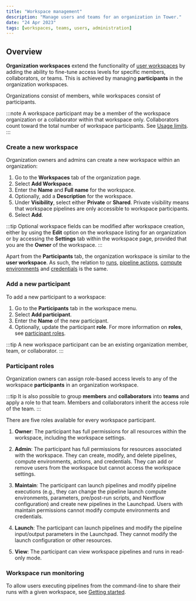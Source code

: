 ```yaml
---
title: "Workspace management"
description: "Manage users and teams for an organization in Tower."
date: "24 Apr 2023"
tags: [workspaces, teams, users, administration]
---
```


## Overview

**Organization workspaces** extend the functionality of [user workspaces](../getting-started/workspace) by adding the ability to fine-tune access levels for specific members, collaborators, or teams. This is achieved by managing **participants** in the organization workspaces.

Organizations consist of members, while workspaces consist of participants.

:::note
A workspace participant may be a member of the workspace organization or a collaborator within that workspace only. Collaborators count toward the total number of workspace participants. See [Usage limits](../limits/overview).
:::

### Create a new workspace

Organization owners and admins can create a new workspace within an organization:

1. Go to the **Workspaces** tab of the organization page.
2. Select **Add Workspace**.
3. Enter the **Name** and **Full name** for the workspace.
4. Optionally, add a **Description** for the workspace.
5. Under **Visibility**, select either **Private** or **Shared**. Private visibility means that workspace pipelines are only accessible to workspace participants.
6. Select **Add**.

:::tip
Optional workspace fields can be modified after workspace creation, either by using the **Edit** option on the workspace listing for an organization or by accessing the **Settings** tab within the workspace page, provided that you are the **Owner** of the workspace.
:::

Apart from the **Participants** tab, the organization workspace is similar to the **user workspace**. As such, the relation to [runs](../launch/launch-form), [pipeline actions](../pipeline-actions/overview), [compute environments](../compute-envs/overview) and [credentials](../credentials/overview) is the same.

### Add a new participant

To add a new participant to a workspace:

1. Go to the **Participants** tab in the workspace menu.
2. Select **Add participant**.
3. Enter the **Name** of the new participant.
4. Optionally, update the participant **role**. For more information on **roles**, see [participant roles](#participant-roles).

:::tip
A new workspace participant can be an existing organization member, team, or collaborator.
:::

### Participant roles

Organization owners can assign role-based access levels to any of the workspace **participants** in an organization workspace.

:::tip
It is also possible to group **members** and **collaborators** into **teams** and apply a role to that team. Members and collaborators inherit the access role of the team.
:::

There are five roles available for every workspace participant.

1. **Owner**: The participant has full permissions for all resources within the workspace, including the workspace settings.

2. **Admin**: The participant has full permissions for resources associated with the workspace. They can create, modify, and delete pipelines, compute environments, actions, and credentials. They can add or remove users from the workspace but cannot access the workspace settings.

3. **Maintain**: The participant can launch pipelines and modify pipeline executions (e.g., they can change the pipeline launch compute environments, parameters, pre/post-run scripts, and Nextflow configuration) and create new pipelines in the Launchpad. Users with maintain permissions cannot modify compute environments and credentials.

4. **Launch**: The participant can launch pipelines and modify the pipeline input/output parameters in the Launchpad. They cannot modify the launch configuration or other resources.

5. **View**: The participant can view workspace pipelines and runs in read-only mode.

### Workspace run monitoring

To allow users executing pipelines from the command-line to share their runs with a given workspace, see [Getting started](../getting-started/usage).
